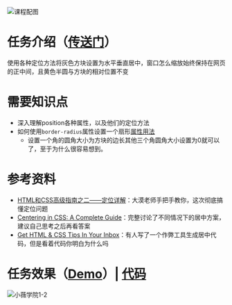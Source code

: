 ![课程配图](http://gss0.baidu.com/9rkZbzqaKgQUohGko9WTAnF6hhy/mms-res/fed/ife/ife_tutor/课程配图.3fb31f3e5af7e8d7.jpg)
# 任务介绍（[传送门](http://ife.baidu.com/course/detail/id/95)）
使用各种定位方法将灰色方块设置为水平垂直居中，窗口怎么缩放始终保持在网页的正中间，且黄色半圆与方块的相对位置不变
# 需要知识点
+ 深入理解position各种属性，以及他们的定位方法
+ 如何使用`border-radius`属性设置一个扇形[属性用法](http://www.runoob.com/cssref/css3-pr-border-radius.html)
    + 设置一个角的圆角大小为方块的边长其他三个角圆角大小设置为0就可以了，至于为什么很容易想到。
# 参考资料
+ [HTML和CSS高级指南之二——定位详解](http://www.w3cplus.com/css/advanced-html-css-lesson2-detailed-css-positioning.html)：大漠老师手把手教你，这次彻底搞懂定位问题
+ [Centering in CSS: A Complete Guide](https://css-tricks.com/centering-css-complete-guide/)：完整讨论了不同情况下的居中方案，建议自己思考之后再看答案
+ [Get HTML & CSS Tips In Your Inbox](http://howtocenterincss.com/)：有人写了一个作弊工具生成居中代码，但是看着代码你明白为什么吗
# 任务效果（[Demo]()）| [代码](https://github.com/xluos/ife)
![小薇学院1-2](http://7xrp04.com1.z0.glb.clouddn.com/task_1_4_1.png)